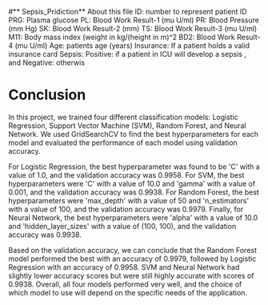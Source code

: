 #** Sepsis_Pridiction**
 About this file
ID: number to represent patient ID
PRG: Plasma glucose
PL: Blood Work Result-1 (mu U/ml)
PR: Blood Pressure (mm Hg)
SK: Blood Work Result-2 (mm)
TS: Blood Work Result-3 (mu U/ml)
M11: Body mass index (weight in kg/(height in m)^2
BD2: Blood Work Result-4 (mu U/ml)
Age: patients age (years)
Insurance: If a patient holds a valid insurance card
Sepsis: Positive: if a patient in ICU will develop a sepsis , and Negative: otherwis

# **Conclusion**
 
 In this project, we trained four different classification models: Logistic Regression, Support Vector Machine (SVM), Random Forest, and Neural Network. We used GridSearchCV to find the best hyperparameters for each model and evaluated the performance of each model using validation accuracy.

For Logistic Regression, the best hyperparameter was found to be 'C' with a value of 1.0, and the validation accuracy was 0.9958. For SVM, the best hyperparameters were 'C' with a value of 10.0 and 'gamma' with a value of 0.001, and the validation accuracy was 0.9938. For Random Forest, the best hyperparameters were 'max_depth' with a value of 50 and 'n_estimators' with a value of 100, and the validation accuracy was 0.9979. Finally, for Neural Network, the best hyperparameters were 'alpha' with a value of 10.0 and 'hidden_layer_sizes' with a value of (100, 100), and the validation accuracy was 0.9938.

Based on the validation accuracy, we can conclude that the Random Forest model performed the best with an accuracy of 0.9979, followed by Logistic Regression with an accuracy of 0.9958. SVM and Neural Network had slightly lower accuracy scores but were still highly accurate with scores of 0.9938. Overall, all four models performed very well, and the choice of which model to use will depend on the specific needs of the application.

